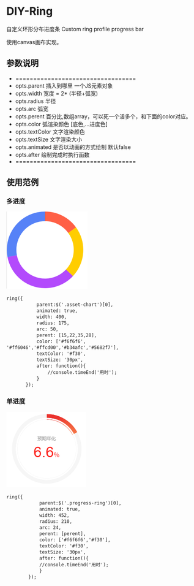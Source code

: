 # DIY-Ring
 自定义环形分布进度条 Custom ring profile progress bar
 
 使用canvas画布实现。

## 参数说明
 * ==================================
 * opts.parent 插入到哪里 一个JS元素对象
 * opts.width 宽度 = 2* (半径+弧宽)
 * opts.radius 半径
 * opts.arc 弧宽
 * opts.perent 百分比,数组array，可以死一个活多个，和下面的color对应。
 * opts.color 弧渲染颜色 [底色,...进度色]
 * opts.textColor 文字渲染颜色
 * opts.textSize 文字渲染大小
 * opts.animated 是否以动画的方式绘制 默认false
 * opts.after 绘制完成时执行函数
 * ==================================



## 使用范例
 
### 多进度

<img src="https://github.com/mishe/DIY-Ring/blob/master/1.png?raw=true">

 ```
 ring({
            parent:$('.asset-chart')[0],
            animated: true,
            width: 400,
            radius: 175,
            arc: 50,
            perent: [15,22,35,28],
            color: ['#f6f6f6', '#ff6046','#ffcd00','#b34afc','#5682f7'],
            textColor: '#f30',
            textSize: '30px',
            after: function(){
                //console.timeEnd('用时');
            }
        });
```
### 单进度

<img src="https://github.com/mishe/DIY-Ring/blob/master/2.png?raw=true">

```
ring({
            parent:$('.progress-ring')[0],
            animated: true,
            width: 452,
            radius: 210,
            arc: 24,
            perent: [perent],
            color: ['#f6f6f6','#f30'],
            textColor: '#f30',
            textSize: '30px',
            after: function(){
            //console.timeEnd('用时');
            }
        });
```
        
